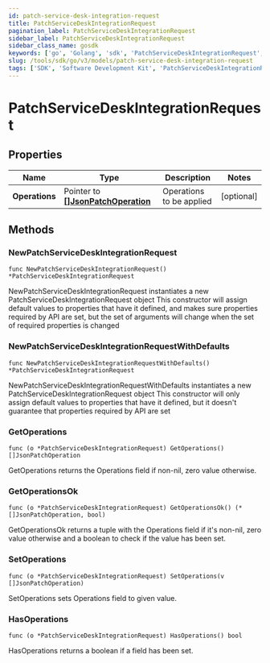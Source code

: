 ```yaml
---
id: patch-service-desk-integration-request
title: PatchServiceDeskIntegrationRequest
pagination_label: PatchServiceDeskIntegrationRequest
sidebar_label: PatchServiceDeskIntegrationRequest
sidebar_class_name: gosdk
keywords: ['go', 'Golang', 'sdk', 'PatchServiceDeskIntegrationRequest', 'PatchServiceDeskIntegrationRequest'] 
slug: /tools/sdk/go/v3/models/patch-service-desk-integration-request
tags: ['SDK', 'Software Development Kit', 'PatchServiceDeskIntegrationRequest', 'PatchServiceDeskIntegrationRequest']
---
```


# PatchServiceDeskIntegrationRequest

## Properties

Name | Type | Description | Notes
------------ | ------------- | ------------- | -------------
**Operations** | Pointer to [**[]JsonPatchOperation**](json-patch-operation) | Operations to be applied | [optional] 

## Methods

### NewPatchServiceDeskIntegrationRequest

`func NewPatchServiceDeskIntegrationRequest() *PatchServiceDeskIntegrationRequest`

NewPatchServiceDeskIntegrationRequest instantiates a new PatchServiceDeskIntegrationRequest object
This constructor will assign default values to properties that have it defined,
and makes sure properties required by API are set, but the set of arguments
will change when the set of required properties is changed

### NewPatchServiceDeskIntegrationRequestWithDefaults

`func NewPatchServiceDeskIntegrationRequestWithDefaults() *PatchServiceDeskIntegrationRequest`

NewPatchServiceDeskIntegrationRequestWithDefaults instantiates a new PatchServiceDeskIntegrationRequest object
This constructor will only assign default values to properties that have it defined,
but it doesn't guarantee that properties required by API are set

### GetOperations

`func (o *PatchServiceDeskIntegrationRequest) GetOperations() []JsonPatchOperation`

GetOperations returns the Operations field if non-nil, zero value otherwise.

### GetOperationsOk

`func (o *PatchServiceDeskIntegrationRequest) GetOperationsOk() (*[]JsonPatchOperation, bool)`

GetOperationsOk returns a tuple with the Operations field if it's non-nil, zero value otherwise
and a boolean to check if the value has been set.

### SetOperations

`func (o *PatchServiceDeskIntegrationRequest) SetOperations(v []JsonPatchOperation)`

SetOperations sets Operations field to given value.

### HasOperations

`func (o *PatchServiceDeskIntegrationRequest) HasOperations() bool`

HasOperations returns a boolean if a field has been set.


